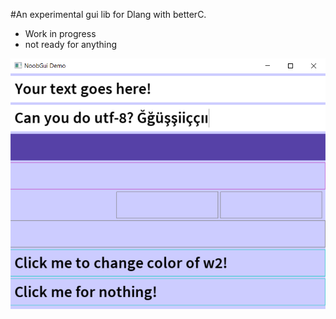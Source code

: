 #An experimental gui lib for Dlang with betterC.
- Work in progress
- not ready for anything

![](demo.png)